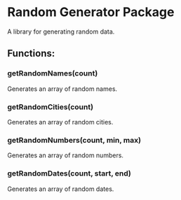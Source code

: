 # Random Generator Package

A library for generating random data.

## Functions:

### getRandomNames(count)

Generates an array of random names.

### getRandomCities(count)

Generates an array of random cities.

### getRandomNumbers(count, min, max)

Generates an array of random numbers.

### getRandomDates(count, start, end)

Generates an array of random dates.
